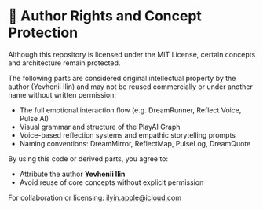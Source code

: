 # 🔐 Author Rights and Concept Protection

Although this repository is licensed under the MIT License, certain concepts and architecture remain protected.

The following parts are considered original intellectual property by the author (Yevhenii Ilin) and may not be reused commercially or under another name without written permission:

- The full emotional interaction flow (e.g. DreamRunner, Reflect Voice, Pulse AI)
- Visual grammar and structure of the PlayAI Graph
- Voice-based reflection systems and empathic storytelling prompts
- Naming conventions: DreamMirror, ReflectMap, PulseLog, DreamQuote

By using this code or derived parts, you agree to:
- Attribute the author **Yevhenii Ilin**
- Avoid reuse of core concepts without explicit permission

For collaboration or licensing: ilyin.apple@icloud.com
